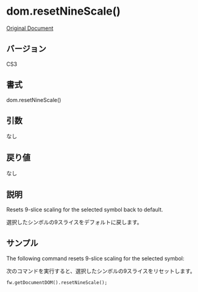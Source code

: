 # dom.resetNineScale()

[Original Document](http://help.adobe.com/en_US/fireworks/cs/extend/WS5b3ccc516d4fbf351e63e3d1183c94856c-782f.html)

## バージョン

CS3

## 書式

dom.resetNineScale()

## 引数

なし

## 戻り値

なし

## 説明

Resets 9-slice scaling for the selected symbol back to default.

選択したシンボルの9スライスをデフォルトに戻します。

## サンプル

The following command resets 9-slice scaling for the selected symbol:

次のコマンドを実行すると、選択したシンボルの9スライスをリセットします。

```
fw.getDocumentDOM().resetNineScale();
```
